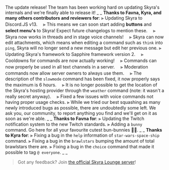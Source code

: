 The update release!
The team has been working hard on updating Skyra's internals and we're finally able to release it!
_ _
**Thanks to Favna, Kyra, and many others contributors and reviewers for**:
⫸ Updating Skyra to Discord.JS v13.
　⪢ This means we can soon start adding **buttons** and **select menu's** to Skyra! Expect future changelogs to mention these.
　⪢ Skyra now works in threads and in stage voice channels!
　⪢ Skyra can now edit attachments, which means when editing a command such as `think` into `ping`, Skyra will no longer send a new message but edit her previous one.
⫸ Updating Skyra's framework to Sapphire framework version 2.
　⪢ Cooldowns for commands are now actually working!
　⪢ Commands can now properly be used in all text channels in a server.
　⪢ Moderation commands now allow server owners to always use them.
　⪢ The description of the `slowmode` command has been fixed, it now properly says the maximum is 6 hours.
　⪢ It is no longer possible to get the location of the Skyra's hosting provider through the `weather` command (note: it wasn't a really secret anyway).
　⪢ Fixed a few issues with voice commands not having proper usage checks.
⫸ While we tried our best squashing as many newly introduced bugs as possible, there are undoubtedly some left. We ask you, our community, to report anything you find and we'll get on it as soon as we're able.
_ _
**Thanks to Favna for**:
⫸ Updating the Twitch notification system to the new Twitch standards.
⫸ Adding a `bunny` command. Go here for all your favourite cutest bun-bunnies :rabbit2::rabbit2:.
_ _
**Thanks to Kyra for**:
⫸ Fixing a bug in the `help` information of `star-wars-space-ship` command.
⫸ Fixing a bug in the `brawlstars` bumping the amount of total brawlstars there are.
⫸ Fixing a bug in the `choice` command that made it possible to tag `@ everyone`.
_ _
> Got any feedback? Join [the official Skyra Lounge server](https://join.skyra.pw)!

